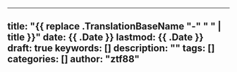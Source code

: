 
---
title: "{{ replace .TranslationBaseName "-" " " | title }}"
date: {{ .Date }}
lastmod: {{ .Date }}
draft: true
keywords: []
description: ""
tags: []
categories: []
author: "ztf88"
---

<!--more-->
